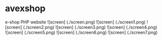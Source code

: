 # avexshop
e-shop PHP website
![screen] (./screen.png)
![screen] (./screen1.png)
![screen] (./screen2.png)
![screen] (./screen3.png)
![screen] (./screen4.png)
![screen] (./screen5.png)
![screen] (./screen6.png)
![screen] (./screen7.png)
